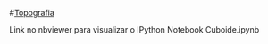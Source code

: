 #[Topografia](http://nbviewer.ipython.org/github/birocoles/Disciplina-metodos-potenciais/blob/topografia/Aulas/Topografia/Topografia.ipynb)

Link no nbviewer para visualizar o IPython Notebook Cuboide.ipynb